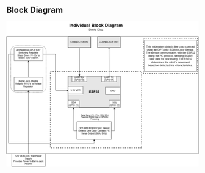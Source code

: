## Block Diagram

![image_alt](https://github.com/daviddiaz01/daviddiaz01.github.io/blob/b69321749dc5c0d8c6bf50600eb2bfe6ecd0bbee/images/block.png)
